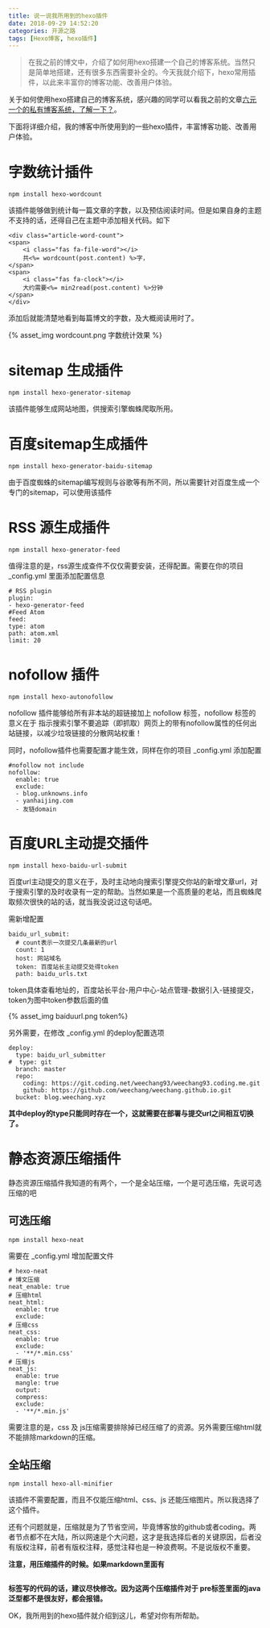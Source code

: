 ```yaml
---
title: 说一说我所用到的hexo插件
date: 2018-09-29 14:52:20
categories: 开源之路
tags: [Hexo博客, hexo插件]
---
```


>在我之前的博文中，介绍了如何用hexo搭建一个自己的博客系统。当然只是简单地搭建，还有很多东西需要补全的。今天我就介绍下，hexo常用插件，以此来丰富你的博客功能、改善用户体验。

<!-- more -->

关于如何使用hexo搭建自己的博客系统，感兴趣的同学可以看我之前的文章[六元一个的私有博客系统，了解一下？](https:blog.weechang.xyz//2018/09/19/六元一个的私有博客系统，了解一下？/)。

下面将详细介绍，我的博客中所使用到的一些hexo插件，丰富博客功能、改善用户体验。

# 字数统计插件

```
npm install hexo-wordcount
```

该插件能够做到统计每一篇文章的字数，以及预估阅读时间。但是如果自身的主题不支持的话，还得自己在主题中添加相关代码。如下

```
<div class="article-word-count">
<span>
    <i class="fas fa-file-word"></i>
    共<%= wordcount(post.content) %>字，
</span>
<span>
    <i class="fas fa-clock"></i>
    大约需要<%= min2read(post.content) %>分钟
</span>
</div>
```

添加后就能清楚地看到每篇博文的字数，及大概阅读用时了。

{% asset_img wordcount.png 字数统计效果 %}

# sitemap 生成插件

```
npm install hexo-generator-sitemap
```

该插件能够生成网站地图，供搜索引擎蜘蛛爬取所用。

# 百度sitemap生成插件

```
npm install hexo-generator-baidu-sitemap
```

由于百度蜘蛛的sitemap编写规则与谷歌等有所不同，所以需要针对百度生成一个专门的sitemap，可以使用该插件

# RSS 源生成插件

```
npm install hexo-generator-feed
```

值得注意的是，rss源生成查件不仅仅需要安装，还得配置。需要在你的项目 _config.yml 里面添加配置信息

```
# RSS plugin
plugin:
- hexo-generator-feed
#Feed Atom
feed:
type: atom
path: atom.xml
limit: 20
```

# nofollow 插件

```
npm install hexo-autonofollow
```

nofollow 插件能够给所有非本站的超链接加上 nofollow 标签，nofollow 标签的意义在于 指示搜索引擎不要追踪（即抓取）网页上的带有nofollow属性的任何出站链接，以减少垃圾链接的分散网站权重！

同时，nofollow插件也需要配置才能生效，同样在你的项目 _config.yml 添加配置

```
#nofollow not include
nofollow:
  enable: true
  exclude:
  - blog.unknowns.info
  - yanhaijing.com
  - 友链domain
```

# 百度URL主动提交插件

```
npm install hexo-baidu-url-submit
```

百度url主动提交的意义在于，及时主动地向搜索引擎提交你站的新增文章url，对于搜索引擎的及时收录有一定的帮助。当然如果是一个高质量的老站，而且蜘蛛爬取频次很快的站的话，就当我没说过这句话吧。

需新增配置

```
baidu_url_submit:
  # count表示一次提交几条最新的url
  count: 1
  host: 网站域名
  token: 百度站长主动提交处得token
  path: baidu_urls.txt
```

token具体查看地址的，百度站长平台-用户中心-站点管理-数据引入-链接提交，token为图中token参数后面的值

{% asset_img baiduurl.png  token%}

另外需要，在修改 _config.yml 的deploy配置选项

```
deploy:
  type: baidu_url_submitter
#  type: git
  branch: master
  repo:
    coding: https://git.coding.net/weechang93/weechang93.coding.me.git
    github: https://github.com/weechang/weechang.github.io.git
  bucket: blog.weechang.xyz
```

**其中deploy的type只能同时存在一个，这就需要在部署与提交url之间相互切换了。**

# 静态资源压缩插件

静态资源压缩插件我知道的有两个，一个是全站压缩，一个是可选压缩，先说可选压缩的吧

## 可选压缩

```
npm install hexo-neat
```

需要在 _config.yml 增加配置文件

```
# hexo-neat
# 博文压缩
neat_enable: true
# 压缩html
neat_html:
  enable: true
  exclude:
# 压缩css
neat_css:
  enable: true
  exclude:
  - '**/*.min.css'
# 压缩js
neat_js:
  enable: true
  mangle: true
  output:
  compress:
  exclude:
  - '**/*.min.js'
```

需要注意的是，css 及 js压缩需要排除掉已经压缩了的资源。另外需要压缩html就不能排除markdown的压缩。

## 全站压缩

```
npm install hexo-all-minifier
```

该插件不需要配置，而且不仅能压缩html、css、js 还能压缩图片。所以我选择了这个插件。

还有个问题就是，压缩就是为了节省空间，毕竟博客放的github或者coding。两者节点都不在大陆，所以网速是个大问题，这才是我选择后者的关键原因，后者没有版权注释，前者有版权注释，感觉注释也是一种浪费啊。不是说版权不重要。

**注意，用压缩插件的时候。如果markdown里面有 <pre></pre>标签写的代码的话，建议尽快修改。因为这两个压缩插件对于 pre标签里面的java泛型都不是很友好，都会报错。**

OK，我所用到的hexo插件就介绍到这儿，希望对你有所帮助。